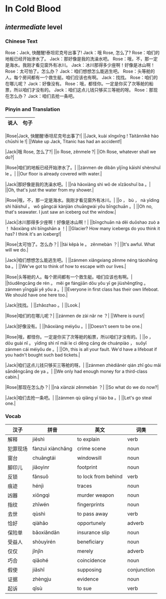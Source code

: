 # In Cold Blood
## *intermediate* level

### Chinese Text
Rose：Jack, 快醒醒!泰坦尼克号出事了!
Jack：哦 Rose, 怎么了?
Rose：咱们的地板已经开始渗水了。
Jack：那好像是我的洗澡水吧。
Rose：哦，不，那一定是海水。我刚才看见窗外有冰川。
Jack：冰川那得多少座啊！好像是冰山啊！
Rose：太可怕了。怎么办？
Jack：咱们想想怎么能逃生吧。
Rose：头等舱的人。每个房间都有一个救生艇。咱们应该也有啊。
Jack：找找。
Rose：咱们的在哪儿呢？
Jack：好像没有。
Rose：哦，都怪你。一定是你买了次等舱的船票，所以咱们才没有的。
Jack：咱们这点儿钱只够买三等舱的呀。
Rose：那现在怎么办？
Jack：咱们去抢一条吧。

### Pinyin and Translation
|说人|句子|
|----|----|

|Rose|Jack, 快醒醒!泰坦尼克号出事了!|
||Jack, kuài xǐngxǐng ! Tàitǎnníkè hào chūshì le !|
||Wake up Jack, Titanic has had an accident!|

|Jack|哦 Rose, 怎么了?|
||o  Rose, zěnmele ?|
||Oh Rose, whatever shall we do?|

|Rose|咱们的地板已经开始渗水了。|
||zánmen de dìbǎn yǐjīng kāishǐ shènshuǐ le 。|
||Our floor is already covered with water.|

|Jack|那好像是我的洗澡水吧。|
||nà hǎoxiàng shì wǒ de xǐzǎoshuǐ ba 。|
||Oh, that's just the water from my shower.|

|Rose|哦，不，那一定是海水。我刚才看见窗外有冰川。|
||o ， bù ， nà yīdìng shì hǎishuǐ 。 wǒ gāngcái kànjiàn chuāngwài yǒu bīngchuān 。|
||Oh no, that's seawater. I just saw an iceberg out the window.|

|Jack|冰川那得多少座啊！好像是冰山啊！|
||bīngchuān nà děi duōshao zuò a ！ hǎoxiàng shì bīngshān a ！|
||Glacier? How many icebergs do you think it has? I think it's an iceberg!|

|Rose|太可怕了。怎么办？|
||tài kěpà le 。 zěnmebàn ？|
||It's awful. What will we do.|

|Jack|咱们想想怎么能逃生吧。|
||zánmen xiǎngxiang zěnme néng táoshēng ba 。|
||We've got to think of how to escape with our lives.|

|Rose|头等舱的人。每个房间都有一个救生艇。咱们应该也有啊。|
||tóuděngcāng de rén 。 měi ge fángjiān dōu yǒu yī ge jiùshēngtǐng 。 zánmen yīnggāi yě yǒu a 。|
||Everyone in first class has their own lifeboat. We should have one here too.|

|Jack|找找。|
||zhǎozhao 。|
||Look.|

|Rose|咱们的在哪儿呢？|
||zánmen de zài nǎr ne ？|
||Where is ours!|

|Jack|好像没有。|
||hǎoxiàng méiyǒu 。|
||Doesn't seem to be one.|

|Rose|哦，都怪你。一定是你买了次等舱的船票，所以咱们才没有的。|
||o ， dōu guài nǐ 。 yīdìng shì nǐ mǎi le cì děng cāng de chuánpiào ， suǒyǐ zánmen cái méiyǒu de 。|
||Oh, this is all your fault. We'd have a lifeboat if you hadn't bought such bad tickets.|

|Jack|咱们这点儿钱只够买三等舱的呀。|
||zánmen zhèdiǎnér qián zhǐ gòu mǎi sānděngcāng de ya 。|
||We only had enough money for a third-class cabin.|

|Rose|那现在怎么办？|
||nà xiànzài zěnmebàn ？|
||So what do we do now?|

|Jack|咱们去抢一条吧。|
||zánmen qù qiǎng yī tiáo ba 。|
||Let's go steal one.|
### Vocab
|汉子|拼音|英文|词类|
|----|----|----|----|
|解释|jiěshì|to explain|verb|
|犯罪现场|fànzuì xiànchǎng|crime scene|noun|
|窗台|chuāngtái|windowsill|noun|
|脚印儿|jiǎoyìnr|footprint|noun|
|反锁|fǎnsuǒ|to lock from behind|verb|
|痕迹|hénjì|traces|noun|
|凶器|xiōngqì|murder weapon|noun|
|指纹|zhǐwén|fingerprints|noun|
|去世|qùshì|to pass away|verb|
|恰好|qiàhǎo|opportunely|adverb|
|保险单|bǎoxiǎndān|insurance slip|noun|
|受益人|shòuyìrén|beneficiary|noun|
|仅仅|jǐnjǐn|merely|adverb|
|巧合|qiǎohé|coincidence|noun|
|假使|jiǎshǐ|supposing|conjunction|
|证据|zhèngju|evidence|noun|
|起诉|qǐsù|to sue|verb|